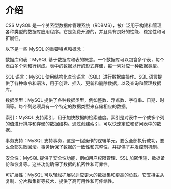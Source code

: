 # 介绍

CSS MySQL 是一个关系型数据库管理系统（RDBMS），被广泛用于构建和管理各种类型的数据库应用程序。它是免费开源的，并且具有良好的性能、稳定性和可扩展性。

以下是一些 MySQL 的重要特点和概念：

数据库和表：MySQL 基于数据库和表的概念。一个数据库可以包含多个表，每个表由多个列和行组成。表中的数据以行的形式存储，每一列对应一种数据类型。

SQL 语言：MySQL 使用结构化查询语言（SQL）进行数据库操作。SQL 语言提供了各种命令和语法，用于创建、插入、更新和删除数据，以及查询和管理数据库。

数据类型：MySQL 提供了各种数据类型，例如整数、浮点数、字符串、日期、时间等。每个列必须具有一个特定的数据类型来存储相应的数据。

索引：MySQL 支持索引，用于加快数据的检索速度。索引是对表中一个或多个列的值进行排序和存储的数据结构。通过创建索引，可以快速定位和访问表中的数据。

事务支持：MySQL 支持事务，这是一组操作的逻辑单元，要么全部执行成功，要么全部失败回滚。事务确保了数据的一致性和完整性，并提供了并发控制机制。

安全性：MySQL 提供了安全性功能，例如用户权限管理、SSL 加密传输、数据备份和恢复等。这些功能确保了数据的机密性和可靠性。

可扩展性：MySQL 可以轻松扩展以适应更大的数据集和更高的负载。它支持主从复制、分片和集群等技术，提供了高可用性和可伸缩性。

